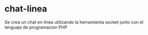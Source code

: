 # chat-linea
Se crea un chat en linea utilizando la herramienta socket junto con el lenguaje de programacion PHP
